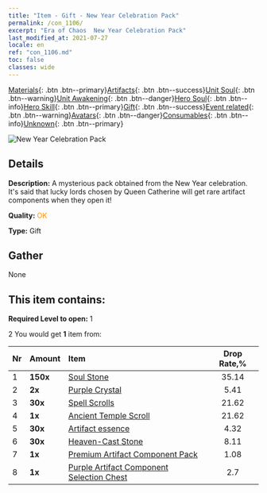 ```yaml
---
title: "Item - Gift - New Year Celebration Pack"
permalink: /con_1106/
excerpt: "Era of Chaos  New Year Celebration Pack"
last_modified_at: 2021-07-27
locale: en
ref: "con_1106.md"
toc: false
classes: wide
---
```

 [Materials](/Items/){: .btn .btn--primary}[Artifacts](/Items/Artifacts/){: .btn .btn--success}[Unit Soul](/Items/UnitSoul/){: .btn .btn--warning}[Unit Awakening](/Items/UnitAwakening/){: .btn .btn--danger}[Hero Soul](/Items/HeroSoul/){: .btn .btn--info}[Hero Skill](/Items/HeroSkill/){: .btn .btn--primary}[Gift](/Items/Gift/){: .btn .btn--success}[Event related](/Items/Events/){: .btn .btn--warning}[Avatars](/Items/Avatars/){: .btn .btn--danger}[Consumables](/Items/Consumables/){: .btn .btn--info}[Unknown](/Items/Unknown/){: .btn .btn--primary}

 ![New Year Celebration Pack](/images/t/i_907298.png)

## Details
 **Description:** A mysterious pack obtained from the New Year celebration. It's said that lucky lords chosen by Queen Catherine will get rare artifact components when they open it!

 **Quality:** <span style="color: #FF8C00">OK</span>

 **Type:** Gift

## Gather

  None

## This item contains:

 **Required Level to open:** 1

 2 You would get **1** item  from:

  | Nr | Amount |     Item    | Drop Rate,% |
  |:---|:-------|:------------|:---------:|
  | 1 |  **150x** | [Soul Stone ](/Items/con_923/) | 35.14 | 
  | 2 |  **2x** | [Purple Crystal](/Items/con_720/) | 5.41 | 
  | 3 |  **30x** | [Spell Scrolls](/Items/con_694/) | 21.62 | 
  | 4 |  **1x** | [Ancient Temple Scroll](/Items/con_697/) | 21.62 | 
  | 5 |  **30x** | [Artifact essence](/Items/con_905/) | 4.32 | 
  | 6 |  **30x** | [Heaven-Cast Stone](/Items/art_188/) | 8.11 | 
  | 7 |  **1x** | [Premium Artifact Component Pack](/Items/con_1507/) | 1.08 | 
  | 8 |  **1x** | [Purple Artifact Component Selection Chest](/Items/con_1612/) | 2.7 | 
